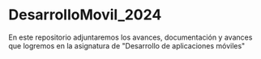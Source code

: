 # DesarrolloMovil_2024
En este repositorio adjuntaremos los avances, documentación y avances que logremos en la asignatura de "Desarrollo de aplicaciones móviles"
